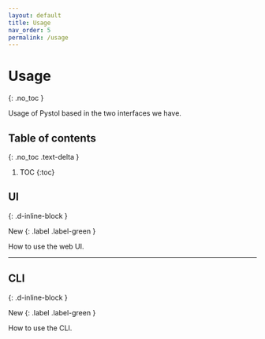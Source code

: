 ```yaml
---
layout: default
title: Usage
nav_order: 5
permalink: /usage
---
```


# Usage
{: .no_toc }

Usage of Pystol based in the two interfaces we have.

## Table of contents
{: .no_toc .text-delta }

1. TOC
{:toc}

## UI
{: .d-inline-block }

New
{: .label .label-green }

How to use the web UI.

---

## CLI
{: .d-inline-block }

New
{: .label .label-green }

How to use the CLI.
